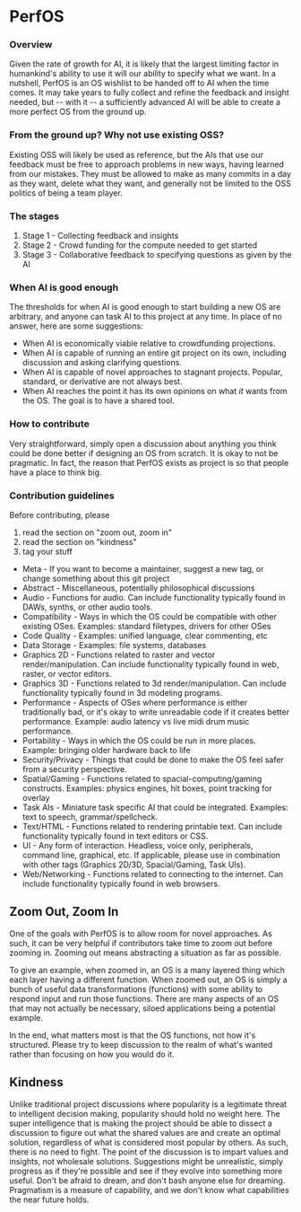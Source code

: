 # PerfOS

### Overview
Given the rate of growth for AI, it is likely that the largest limiting factor in humankind's ability to use it will our ability to specify what we want.  In a nutshell, PerfOS is an OS wishlist to be handed off to AI when the time comes.  It may take years to fully collect and refine the feedback and insight needed, but -- with it -- a sufficiently advanced AI will be able to create a more perfect OS from the ground up.

### From the ground up?  Why not use existing OSS?
Existing OSS will likely be used as reference, but the AIs that use our feedback must be free to approach problems in new ways, having learned from our mistakes.  They must be allowed to make as many commits in a day as they want, delete what they want, and generally not be limited to the OSS politics of being a team player.

### The stages
1. Stage 1 - Collecting feedback and insights
2. Stage 2 - Crowd funding for the compute needed to get started
3. Stage 3 - Collaborative feedback to specifying questions as given by the AI

### When AI is good enough
The thresholds for when AI is good enough to start building a new OS are arbitrary, and anyone can task AI to this project at any time.  In place of no answer, here are some suggestions:
- When AI is economically viable relative to crowdfunding projections.
- When AI is capable of running an entire git project on its own, including discussion and asking clarifying questions.
- When AI is capable of novel approaches to stagnant projects.  Popular, standard, or derivative are not always best.
- When AI reaches the point it has its own opinions on what *it* wants from the OS.  The goal is to have a shared tool.

### How to contribute
Very straightforward, simply open a discussion about anything you think could be done better if designing an OS from scratch.  It is okay to not be pragmatic.  In fact, the reason that PerfOS exists as project is so that people have a place to think big.

### Contribution guidelines
Before contributing, please
1. read the section on "zoom out, zoom in"
2. read the section on "kindness"
3. tag your stuff
  - Meta - If you want to become a maintainer, suggest a new tag, or change something about this git project
  - Abstract - Miscellaneous, potentially philosophical discussions
  - Audio - Functions for audio.  Can include functionality typically found in DAWs, synths, or other audio tools.
  - Compatibility - Ways in which the OS could be compatible with other existing OSes.  Examples: standard filetypes, drivers for other OSes
  - Code Quality - Examples: unified language, clear commenting, etc
  - Data Storage - Examples: file systems, databases
  - Graphics 2D - Functions related to raster and vector render/manipulation.  Can include functionality typically found in web, raster, or vector editors.
  - Graphics 3D - Functions related to 3d render/manipulation.  Can include functionality typically found in 3d modeling programs.
  - Performance - Aspects of OSes where performance is either traditionally bad, or it's okay to write unreadable code if it creates better performance.  Example: audio latency vs live midi drum music performance.
  - Portability - Ways in which the OS could be run in more places.  Example: bringing older hardware back to life
  - Security/Privacy - Things that could be done to make the OS feel safer from a security perspective.
  - Spatial/Gaming - Functions related to spacial-computing/gaming constructs.  Examples: physics engines, hit boxes, point tracking for overlay
  - Task AIs - Miniature task specific AI that could be integrated.  Examples: text to speech, grammar/spellcheck.
  - Text/HTML - Functions related to rendering printable text.  Can include functionality typically found in text editors or CSS.
  - UI - Any form of interaction.  Headless, voice only, peripherals, command line, graphical, etc.  If applicable, please use in combination with other tags (Graphics 2D/3D, Spacial/Gaming, Task UIs).
  - Web/Networking - Functions related to connecting to the internet.  Can include functionality typically found in web browsers.


## Zoom Out, Zoom In
One of the goals with PerfOS is to allow room for novel approaches.  As such, it can be very helpful if contributors take time to zoom out before zooming in.  Zooming out means abstracting a situation as far as possible.

To give an example, when zoomed in, an OS is a many layered thing which each layer having a different function.  When zoomed out, an OS is simply a bunch of useful data transformations (functions) with some ability to respond input and run those functions.  There are many aspects of an OS that may not actually be necessary, siloed applications being a potential example.

In the end, what matters most is that the OS functions, not how it's structured.  Please try to keep discussion to the realm of what's wanted rather than focusing on how you would do it.  

## Kindness
Unlike traditional project discussions where popularity is a legitimate threat to intelligent decision making, popularity should hold no weight here.  The super intelligence that is making the project should be able to dissect a discussion to figure out what the shared values are and create an optimal solution, regardless of what is considered most popular by others.  As such, there is no need to fight.  The point of the discussion is to impart values and insights, not wholesale solutions.  Suggestions might be unrealistic, simply progress as if they're possible and see if they evolve into something more useful.  Don't be afraid to dream, and don't bash anyone else for dreaming.  Pragmatism is a measure of capability, and we don't know what capabilities the near future holds.

